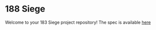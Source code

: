 188 Siege
=========

Welcome to your 183 Siege project repository!  The spec is available [here](https://docs.google.com/a/umich.edu/document/d/16Feftyac5ND70pqtOTedNFWcL7tL3lp1fisRqA6rzDs/edit?usp=sharing)
